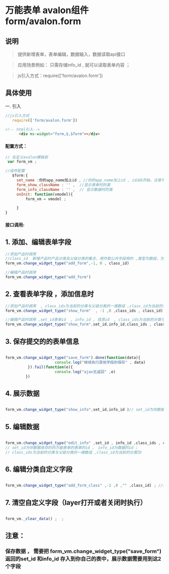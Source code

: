 # 万能表单 avalon组件  form/avalon.form

## 说明

  > 提供新增表单，表单编辑，数据输入，数据读取api接口

  > 应用场景例如： 只需存储info_id , 就可以读取表单内容  ；

  > js引入方式：require(['form/avalon.form'])

## 具体使用

一. 引入
````js
//js引入方式
   require(['form/avalon.form'])
````
````html
<!-- html引入-->
      <div ms-widget="form,$,$form"></div>
````
#### 配置方式：
````js
// 在定义avalon模板前 
 var form_vm ;

//组件配置
   $form:{
     set_name :你的app_name加上id , //你的app_name加上id , id从0开始，注意不能重复，一旦定义后不能修改
     form_show_className : '' ,  //显示表单时的类
     form_info_className : '' ,  // 显示数据时的类
     onInit: function(vmodel){
         form_vm = vmodel ;

     }
}
````
#### 接口调用:

## 1. 添加、编辑表单字段
````js
//添加产品时调用
//class_id  新增产品时产品分类及父级分类的集合，用作取公共字段用的 ,类型为数组，为空就不填写
form_vm.change_widget_type("add_form",-1, 0 , class_id) 

//编辑产品时调用
form_vm.change_widget_type("add_form") 
````

## 2. 查看表单字段 ，添加信息时
````js
//添加产品时调用  , class_ids为当前的分类与父级分类的一维数组 ,class_id为当前的分类ID
form_vm.change_widget_type("show_form"  , -1 ,0 ,class_ids , class_id) 

//编辑产品时调用 ,set_id表单id  , info_id , 信息id  , class_ids为当前的分类与父级分类的一维数组 ,class_id为当前的分类ID
form_vm.change_widget_type("show_form",set_id,info_id,class_ids , class_id) 
````

## 3. 保存提交的的表单信息
````js

form_vm.change_widget_type("save_form").done(function(data){
                      console.log("继续执行其他字段的保存" , data)
          }).fail(function(e){
                      console.log("ajax无返回" ,e) 
         })


````

## 4. 展示数据
````js

form_vm.change_widget_type("show_info",set_id,info_id )// set_id为你数据库存的的万能表单的表单的id ， info_id为数据的id ; 

````

## 5. 编辑数据
````js

form_vm.change_widget_type("edit_info" ,set_id , info_id ,class_ids , class_id)
// set_id为你数据库存的的万能表单的表单的id ， info_id为数据的id ; 
// class_ids为当前的分类与父级分类的一维数组 ,class_id为当前的分类ID
````

## 6. 编辑分类自定义字段
````js

form_vm.change_widget_type("add_form_class" ,-1 ,0 ,"" ,class_id) ; //添加当前分类的的id ; 

````

## 7. 清空自定义字段（layer打开或者关闭时执行）
````js

form_vm._clear_data() ;  ; 

````

##  注意：

###  保存数据 ， 需要把 form_vm.change_widget_type("save_form") 返回的set_id 和info_id 存入到你自己的表中，展示数据需要用到这2个字段